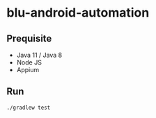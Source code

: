 # blu-android-automation

## Prequisite

- Java 11 / Java 8
- Node JS
- Appium

## Run

```
./gradlew test
```

